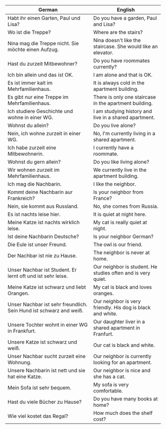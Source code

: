 | German | English |
|--------|---------|
| Habt ihr einen Garten, Paul und Lisa? | Do you have a garden, Paul and Lisa? |
| Wo ist die Treppe? | Where are the stairs? |
| Nina mag die Treppe nicht. Sie möchte einen Aufzug. | Nina doesn't like the staircase. She would like an elevator. |
| Hast du zurzeit Mitbewohner? | Do you have roommates currently? |
| Ich bin allein und das ist OK. | I am alone and that is OK. |
| Es ist immer kalt im Mehrfamilienhaus. | It is always cold in the apartment building. |
| Es gibt nur eine Treppe im Mehrfamilienhaus. | There is only one staircase in the apartment building. |
| Ich studiere Geschichte und wohne in einer WG. | I am studying history and live in a shared apartment. |
| Wohnst du allein? | Do you live alone? |
| Nein, ich wohne zurzeit in einer WG. | No, I'm currently living in a shared apartment. |
| Ich habe zurzeit eine Mitbewohnerin. | I currently have a roommate. |
| Wohnst du gern allein? | Do you like living alone? |
| Wir wohnen zurzeit im Mehrfamilienhaus. | We currently live in the apartment building. |
| Ich mag die Nachbarin. | I like the neighbor. |
| Kommt deine Nachbarin aur Frankreich? | Is your neighbor from France? |
| Nein, sie kommt aus Russland. | No, she comes from Russia. |
| Es ist nachts leise hier. | It is quiet at night here. |
| Meine Katze ist nachts wirklich leise. | My cat is really quiet at night. |
| Ist deine Nachbarin Deutsche? | Is your neighbor German? |
| Die Eule ist unser Freund. | The owl is our friend. |
| Der Nachbar ist nie zu Hause. | The neighbor is never at home. |
| Unser Nachbar ist Student. Er lernt oft und ist sehr leise. | Our neighbor is student. He studies often and is very quiet. |
| Meine Katze ist schwarz und liebt Orangen. | My cat is black and loves oranges. |
| Unser Nachbar ist sehr freundlich. Sein Hund ist schwarz and weiß. | Our neighbor is very friendly. His dog is black and white. |
| Unsere Tochter wohnt in einer WG in Frankfurt. | Our daughter liver in a shared apartment in Franfurt. |
| Unsere Katze ist schwarz und weiß. | Our cat is black and white. |
| Unser Nachbar sucht zurzeit eine Wohnung. | Our neighbor is currently looking for an apartment. |
| Unsere Nachbarin ist nett und sie hat eine Katze. | Our neighbor is nice and she has a cat. |
| Mein Sofa ist sehr bequem. | My sofa is very comfortable. |
| Hast du viele Bücher zu Hause? | Do you have many books at home? |
| Wie viel kostet das Regal? | How much does the shelf cost? |
